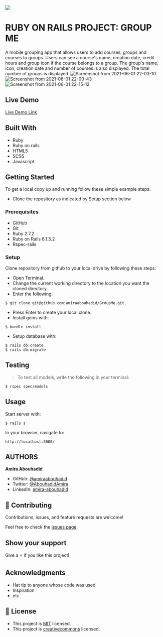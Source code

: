 ![](https://img.shields.io/badge/Microverse-blueviolet)

# RUBY ON RAILS PROJECT: GROUP ME

A mobile grouping app that allows users to add courses, groups and courses to groups. Users can see a course's name, creation date, credit hours and group icon if the course belongs to a group. The group's name, icon, creation date and number of courses is also displayed. The total number of groups is displayed.
![Screenshot from 2021-06-01 22-03-10](https://user-images.githubusercontent.com/56790126/120383551-4d1ec300-c325-11eb-9f14-fc0d36a9c61c.png)
![Screenshot from 2021-06-01 22-00-43](https://user-images.githubusercontent.com/56790126/120383376-19dc3400-c325-11eb-9a20-876db603e969.png)
![Screenshot from 2021-06-01 22-15-12](https://user-images.githubusercontent.com/56790126/120384836-f4e8c080-c326-11eb-8b9c-7fba3adaffa3.png)


## Live Demo

[Live Demo Link](https://immense-garden-49874.herokuapp.com/users/sign_in)

## Built With
- Ruby
- Ruby on rails
- HTML5
- SCSS
- Javascript

## Getting Started
To get a local copy up and running follow these simple example steps:
- Clone the repository as indicated by Setup section below

### Prerequisites
- GitHub
- Git
- Ruby 2.7.2
- Ruby on Rails 6.1.3.2
- Rspec-rails

### Setup
Clone repository from github to your local drive by following these steps:
- Open Terminal.
- Change the current working directory to the location you want the cloned directory.
- Enter the following:
```
$ git clone git@github.com:amiraabouhadid/GroupMe.git.

```
- Press Enter to create your local clone.
- Install gems with:

```
$ bundle install
```

- Setup database with:

```
$ rails db:create
$ rails db:migrate
```

## Testing

> To test all models, write the following in your terminal:

```
$ rspec spec/models
```

## Usage

Start server with:

```
$ rails s
```

 In your browser, navigate to:
 ```
 http://localhost:3000/
 ```

## AUTHORS

**Amira Abouhadid**

- GitHub: [@amiraabouhadid](https://github.com/amiraabouhadid)
- Twitter: [@AbouhadidAmira](https://twitter.com/AbouhadidAmira)
- LinkedIn: [amira-abouhadid](https://www.linkedin.com/in/amira-abouhadid/)



## 🤝 Contributing

Contributions, issues, and feature requests are welcome!

Feel free to check the [issues page](https://github.com/amiraabouhadid/GroupMe/issues).

## Show your support

Give a ⭐️ if you like this project!

## Acknowledgments

- Hat tip to anyone whose code was used
- Inspiration
- etc

## 📝 License

- This project is [MIT](https://opensource.org/licenses/MIT) licensed.
- This project is [creativecommons](https://creativecommons.org/licenses/by-nc/4.0/) licensed.
